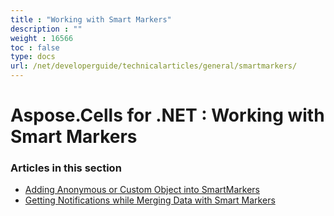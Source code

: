 ```yaml
---
title : "Working with Smart Markers" 
description : "" 
weight : 16566 
toc : false
type: docs
url: /net/developerguide/technicalarticles/general/smartmarkers/
---
```


# Aspose.Cells for .NET : Working with Smart Markers


### Articles in this section

*    [Adding Anonymous or Custom Object into SmartMarkers](https://docs2.aspose.com/cells/net/developerguide/technicalarticles/general/smartmarkers/adding+anonymous+or+custom+object+into+smartmarkers/)    
*    [Getting Notifications while Merging Data with Smart Markers](https://docs2.aspose.com/cells/net/developerguide/technicalarticles/general/smartmarkers/getting+notifications+while+merging+data+with+smart+markers/)    

           

